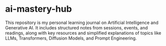 # ai-mastery-hub
This repository is my personal learning journal on Artificial Intelligence and Generative AI. It includes structured notes from sessions, events, and readings, along with key resources and simplified explanations of topics like LLMs, Transformers, Diffusion Models, and Prompt Engineering.
